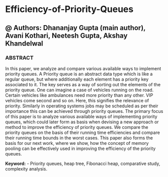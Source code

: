 # Efficiency-of-Priority-Queues

## @ Authors: Dhananjay Gupta (main author), Avani Kothari, Neetesh Gupta, Akshay Khandelwal

### ABSTRACT

In this paper, we analyze and compare various available ways to implement priority queues. A Priority
queue is an abstract data type which is like a regular queue, but where additionally each element has a
priority key associated to it. The key serves as a way of sorting out the elements of the priority queue.
One can imagine a case of vehicles running on the road. Certain vehicles like ambulances need more
priority than any other. VIP vehicles come second and so on. Here, this signifies the relevance of priority.
Similarly in operating systems jobs may be scheduled as per their importance this can be achieved
through priority queues. The primary focus of this paper is to analyze various available ways of
implementing priority queues, which could later form as basis when devising a new approach or method
to improve the efficiency of priority queues. We compare the priority queues on the basis of their running
time efficiencies and compare their running time bounds in the worst cases. This paper also forms the
basis for our next work, where we show, how the concept of memory pooling can be effectively used in
improving the efficiency of the priority queues.

**Keyword:** - Priority queues, heap tree, Fibonacci heap, comparative study, complexity analysis.
